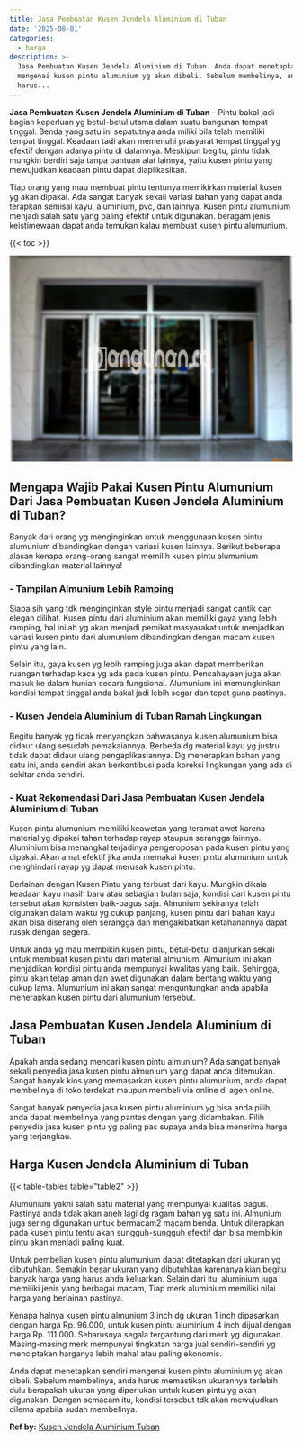 ```yaml
---
title: Jasa Pembuatan Kusen Jendela Aluminium di Tuban
date: '2025-08-01'
categories:
  - harga
description: >-
  Jasa Pembuatan Kusen Jendela Aluminium di Tuban. Anda dapat menetapkan sendiri
  mengenai kusen pintu aluminium yg akan dibeli. Sebelum membelinya, anda
  harus...
---
```


**Jasa Pembuatan Kusen Jendela Aluminium di Tuban** – Pintu bakal jadi bagian keperluan yg betul-betul utama dalam suatu bangunan tempat tinggal. Benda yang satu ini sepatutnya anda miliki bila telah memiliki tempat tinggal. Keadaan tadi akan memenuhi prasyarat tempat tinggal yg efektif dengan adanya pintu di dalamnya. Meskipun begitu, pintu tidak mungkin berdiri saja tanpa bantuan alat lainnya, yaitu kusen pintu yang mewujudkan keadaan pintu dapat diaplikasikan.

Tiap orang yang mau membuat pintu tentunya memikirkan material kusen yg akan dipakai. Ada sangat banyak sekali variasi bahan yang dapat anda terapkan semisal kayu, aluminium, pvc, dan lainnya. Kusen pintu alumunium menjadi salah satu yang paling efektif untuk digunakan. beragam jenis keistimewaan dapat anda temukan kalau membuat kusen pintu alumunium.

{{< toc >}}

![Jasa Pembuatan Kusen Jendela Aluminium di Tuban](/images/harga-kusen-jendela-alumunium-13.png)

## Mengapa Wajib Pakai Kusen Pintu Alumunium Dari Jasa Pembuatan Kusen Jendela Aluminium di Tuban?

Banyak dari orang yg menginginkan untuk menggunaan kusen pintu alumunium dibandingkan dengan variasi kusen lainnya. Berikut beberapa alasan kenapa orang-orang sangat memilih kusen pintu alumunium dibandingkan material lainnya!

### \- Tampilan Almunium Lebih Ramping

Siapa sih yang tdk menginginkan style pintu menjadi sangat cantik dan elegan dilihat. Kusen pintu dari aluminium akan memiliki gaya yang lebih ramping, hal inilah yg akan menjadi pemikat masyarakat untuk menjadikan variasi kusen pintu dari alumunium dibandingkan dengan macam kusen pintu yang lain.

Selain itu, gaya kusen yg lebih ramping juga akan dapat memberikan ruangan terhadap kaca yg ada pada kusen pintu. Pencahayaan juga akan masuk ke dalam hunian secara fungsional. Alumunium ini memungkinkan kondisi tempat tinggal anda bakal jadi lebih segar dan tepat guna pastinya.

### \- Kusen Jendela Aluminium di Tuban Ramah Lingkungan

Begitu banyak yg tidak menyangkan bahwasanya kusen alumunium bisa didaur ulang sesudah pemakaiannya. Berbeda dg material kayu yg justru tidak dapat didaur ulang pengaplikasiannya. Dg menerapkan bahan yang satu ini, anda sendiri akan berkontibusi pada koreksi lingkungan yang ada di sekitar anda sendiri.

### \- Kuat Rekomendasi Dari Jasa Pembuatan Kusen Jendela Aluminium di Tuban

Kusen pintu alumunium memiliki keawetan yang teramat awet karena material yg dipakai tahan terhadap rayap ataupun serangga lainnya. Aluminium bisa menangkal terjadinya pengeroposan pada kusen pintu yang dipakai. Akan amat efektif jika anda memakai kusen pintu alumunium untuk menghindari rayap yg dapat merusak kusen pintu.

Berlainan dengan Kusen Pintu yang terbuat dari kayu. Mungkin dikala keadaan kayu masih baru atau sebagian bulan saja, kondisi dari kusen pintu tersebut akan konsisten baik-bagus saja. Almunium sekiranya telah digunakan dalam waktu yg cukup panjang, kusen pintu dari bahan kayu akan bisa diserang oleh serangga dan mengakibatkan ketahanannya dapat rusak dengan segera.

Untuk anda yg mau membikin kusen pintu, betul-betul dianjurkan sekali untuk membuat kusen pintu dari material almunium. Almunium ini akan menjadikan kondisi pintu anda mempunyai kwalitas yang baik. Sehingga, pintu akan tetap aman dan awet digunakan dalam bentang waktu yang cukup lama. Alumunium ini akan sangat menguntungkan anda apabila menerapkan kusen pintu dari alumunium tersebut.

## Jasa Pembuatan Kusen Jendela Aluminium di Tuban

Apakah anda sedang mencari kusen pintu almunium? Ada sangat banyak sekali penyedia jasa kusen pintu almunium yang dapat anda ditemukan. Sangat banyak kios yang memasarkan kusen pintu alumunium, anda dapat membelinya di toko terdekat maupun membeli via online di agen online.

Sangat banyak penyedia jasa kusen pintu aluminium yg bisa anda pilih, anda dapat membelinya yang pantas dengan yang didambakan. Pilih penyedia jasa kusen pintu yg paling pas supaya anda bisa menerima harga yang terjangkau.

## Harga Kusen Jendela Aluminium di Tuban

{{< table-tables table="table2" >}}

Alumunium yakni salah satu material yang mempunyai kualitas bagus. Pastinya anda tidak akan aneh lagi dg ragam bahan yg satu ini. Almunium juga sering digunakan untuk bermacam2 macam benda. Untuk diterapkan pada kusen pintu tentu akan sungguh-sungguh efektif dan bisa membikin pintu akan menjadi paling kuat.

Untuk pembelian kusen pintu alumunium dapat ditetapkan dari ukuran yg dibutuhkan. Semakin besar ukuran yang dibutuhkan karenanya kian begitu banyak harga yang harus anda keluarkan. Selain dari itu, aluminium juga memiliki jenis yang berbagai macam, Tiap merk aluminium memiliki nilai harga yang berlainan pastinya.

Kenapa halnya kusen pintu almunium 3 inch dg ukuran 1 inch dipasarkan dengan harga Rp. 96.000, untuk kusen pintu aluminium 4 inch dijual dengan harga Rp. 111.000. Seharusnya segala tergantung dari merk yg digunakan. Masing-masing merk mempunyai tingkatan harga jual sendiri-sendiri yg menciptakan harganya lebih mahal atau paling ekonomis.

Anda dapat menetapkan sendiri mengenai kusen pintu aluminium yg akan dibeli. Sebelum membelinya, anda harus memastikan ukurannya terlebih dulu berapakah ukuran yang diperlukan untuk kusen pintu yg akan digunakan. Dengan semacam itu, kondisi tersebut tdk akan mewujudkan dilema apabila sudah membelinya.

**Ref by:** [Kusen Jendela Aluminium Tuban](https://id.wikipedia.org/wiki/Kusen)

